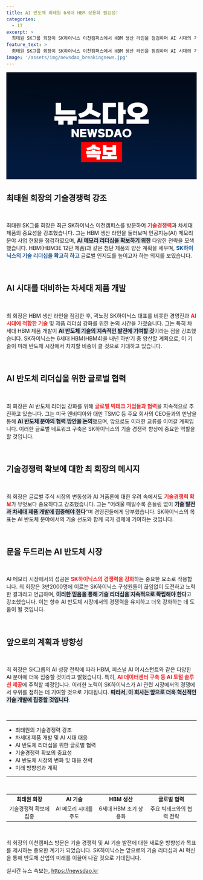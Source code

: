 ```yaml
---
title: AI 반도체 최태원 6세대 HBM 상용화 필요성!
categories:
  - IT
excerpt: >
  최태원 SK그룹 회장이 SK하이닉스 이천캠퍼스에서 HBM 생산 라인을 점검하며 AI 시대의 기술 경쟁력 확보의 중요성을 강조했다. 그는 6세대 HBM의 조기 상용화로 대한민국의 AI 반도체 리더십을 더욱 강화할 것을 당부했다.
feature_text: >
  최태원 SK그룹 회장이 SK하이닉스 이천캠퍼스에서 HBM 생산 라인을 점검하며 AI 시대의 기술 경쟁력 확보의 중요성을 강조했다. 그는 6세대 HBM의 조기 상용화로 대한민국의 AI 반도체 리더십을 더욱 강화할 것을 당부했다.
image: '/assets/img/newsdao_breakingnews.jpg'
---
```


<p><img src="/assets/img/newsdao_breakingnews.jpg" alt="flaretime 속보" /></p>

<h2 data-ke-size="size26">최태원 회장의 기술경쟁력 강조</h2>

<p data-ke-size="size16">&nbsp;</p>

<p>최태원 SK그룹 회장은 최근 SK하이닉스 이천캠퍼스를 방문하여 <b><span style="color: #ee2323;">기술경쟁력</span></b>과 차세대 제품의 중요성을 강조했습니다. 그는 HBM 생산 라인을 둘러보며 인공지능(AI) 메모리 분야 사업 현황을 점검하였으며, <b><span style="background-color: #21538527;">AI 메모리 리더십을 확보하기 위한</span></b> 다양한 전략을 모색했습니다. HBM(HBM3E 12단 제품)과 같은 첨단 제품의 양산 계획을 세우며, <b><span style="color: #1a5490;">SK하이닉스의 기술 리더십을 확고히 하고</span></b> 글로벌 인지도를 높이고자 하는 의지를 보였습니다.</p>

<p data-ke-size="size16">&nbsp;</p>

<h2 data-ke-size="size26">AI 시대를 대비하는 차세대 제품 개발</h2>

<p data-ke-size="size16">&nbsp;</p>

<p>최 회장은 HBM 생산 라인을 점검한 후, 곽노정 SK하이닉스 대표를 비롯한 경영진과 <b><span style="color: #ee2323;">AI 시대에 적합한 기술</span></b> 및 제품 리더십 강화를 위한 논의 시간을 가졌습니다. 그는 특히 차세대 HBM 제품 개발이 <b><span style="background-color: #21538527;">AI 반도체 기술의 지속적인 발전에 기여할 것</span></b>이라는 점을 강조했습니다. SK하이닉스는 6세대 HBM(HBM4)을 내년 하반기 중 양산할 계획으로, 이 기술이 미래 반도체 시장에서 차지할 비중이 클 것으로 기대하고 있습니다.</p>

<p data-ke-size="size16">&nbsp;</p>

<h2 data-ke-size="size26">AI 반도체 리더십을 위한 글로벌 협력</h2>

<p data-ke-size="size16">&nbsp;</p>

<p>최 회장은 AI 반도체 리더십 강화를 위해 <b><span style="color: #ee2323;">글로벌 빅테크 기업들과 협력</span></b>을 지속적으로 추진하고 있습니다. 그는 미국 엔비디아와 대만 TSMC 등 주요 회사의 CEO들과의 만남을 통해 <b><span style="background-color: #21538527;">AI 반도체 분야의 협력 방안을 논의</span></b>했으며, 앞으로도 이러한 교류를 이어갈 계획입니다. 이러한 글로벌 네트워크 구축은 SK하이닉스의 기술 경쟁력 향상에 중요한 역할을 할 것입니다.</p>

<p data-ke-size="size16">&nbsp;</p>

<h2 data-ke-size="size26">기술경쟁력 확보에 대한 최 회장의 메시지</h2>

<p data-ke-size="size16">&nbsp;</p>

<p>최 회장은 글로벌 주식 시장의 변동성과 AI 거품론에 대한 우려 속에서도 <b><span style="color: #ee2323;">기술경쟁력 확보</span></b>가 무엇보다 중요하다고 강조했습니다. 그는 "어려울 때일수록 흔들림 없이 <b><span style="background-color: #21538527;">기술 발전과 차세대 제품 개발에 집중해야 한다</span></b>"며 경영진들에게 당부했습니다. SK하이닉스의 목표는 AI 반도체 분야에서의 기술 선도와 함께 국가 경제에 기여하는 것입니다.</p>

<p data-ke-size="size16">&nbsp;</p>

<h2 data-ke-size="size26">문을 두드리는 AI 반도체 시장</h2>

<p data-ke-size="size16">&nbsp;</p>

<p>AI 메모리 시장에서의 성공은 <b><span style="color: #ee2323;">SK하이닉스의 경쟁력을 강화</span></b>하는 중요한 요소로 작용합니다. 최 회장은 3만2000명에 이르는 SK하이닉스 구성원들이 끊임없이 도전하고 노력한 결과라고 언급하며, <b><span style="background-color: #21538527;">이러한 믿음을 통해 기술 리더십을 지속적으로 확립해야 한다</span></b>고 강조했습니다. 이는 향후 AI 반도체 시장에서의 경쟁력을 유지하고 더욱 강화하는 데 도움이 될 것입니다.</p>

<p data-ke-size="size16">&nbsp;</p>

<h2 data-ke-size="size26">앞으로의 계획과 방향성</h2>

<p data-ke-size="size16">&nbsp;</p>

<p>최 회장은 SK그룹의 AI 성장 전략에 따라 HBM, 퍼스널 AI 어시스턴트와 같은 다양한 AI 분야에 더욱 집중할 것이라고 밝혔습니다. 특히, <b><span style="color: #ee2323;">AI 데이터센터 구축 등 AI 토털 솔루션 제공</span></b>에 주력할 예정입니다. 이러한 노력이 SK하이닉스가 AI 관련 시장에서의 경쟁에서 우위를 점하는 데 기여할 것으로 기대됩니다. <b><span style="background-color: #21538527;">따라서, 이 회사는 앞으로 더욱 혁신적인 기술 개발에 집중할 것입니다</span></b>.</p>

<p data-ke-size="size16">&nbsp;</p>

<hr>

<ul>
    <li>최태원의 기술경쟁력 강조</li>
    <li>차세대 제품 개발 및 AI 시대 대응</li>
    <li>AI 반도체 리더십을 위한 글로벌 협력</li>
    <li>기술경쟁력 확보의 중요성</li>
    <li>AI 반도체 시장의 변화 및 대응 전략</li>
    <li>미래 방향성과 계획</li>
</ul>

<hr>

<p data-ke-size="size16">&nbsp;</p> 

<table style="border-collapse: collapse; width: 100%;">
    <tr>
        <td style="text-align: center; height: 17px;"><b>최태원 회장</b></td>
        <td style="text-align: center; height: 17px;"><b>AI 기술</b></td>
        <td style="text-align: center; height: 17px;"><b>HBM 생산</b></td>
        <td style="text-align: center; height: 17px;"><b>글로벌 협력</b></td>
    </tr>
    <tr>
        <td style="text-align: center; height: 17px;">기술경쟁력 확보에 집중</td>
        <td style="text-align: center; height: 17px;">AI 메모리 시대를 주도</td>
        <td style="text-align: center; height: 17px;">6세대 HBM 조기 상용화</td>
        <td style="text-align: center; height: 17px;">주요 빅테크와의 협력 전략</td>
    </tr>
</table> 

<p data-ke-size="size16">&nbsp;</p> 

<p>최 회장의 이천캠퍼스 방문은 기술 경쟁력 및 AI 기술 발전에 대한 새로운 방향성과 목표를 제시하는 중요한 계기가 되었습니다. SK하이닉스는 앞으로의 기술 리더십과 AI 혁신을 통해 반도체 산업의 미래를 이끌어 나갈 것으로 기대됩니다.</p>
실시간 뉴스 속보는, <a href="https://newsdao.kr" rel="dofollow">https://newsdao.kr</a>


